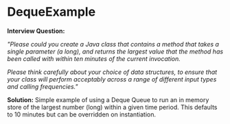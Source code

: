 DequeExample
============

<b>Interview Question: </b><br/>

<i>"Please could you create a Java class that contains a method that takes a single parameter (a long), and returns the largest value that the method has been called with within ten minutes of the current invocation.

Please think carefully about your choice of data structures, to ensure that your class will perform acceptably across a range of different input types and calling frequencies."</i>

<b>Solution:</b>
Simple example of using a Deque Queue to run an in memory store of the largest number (long) within a given time period. This defaults to 10 minutes but can be overridden on instantiation.
 
